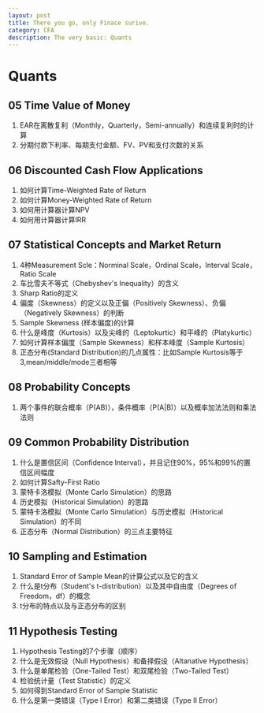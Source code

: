 ```yaml
---
layout: post
title: There you go, only Finace surive.
category: CFA
description: The very basic: Quants
---
```

# Quants  
##  05 Time Value of Money
1) EAR在离散复利（Monthly，Quarterly，Semi-annually）和连续复利时的计算
2) 分期付款下利率、每期支付金额、FV、PV和支付次数的关系
 
## 06 Discounted Cash Flow Applications
1) 如何计算Time-Weighted Rate of Return
2) 如何计算Money-Weighted Rate of Return
3) 如何用计算器计算NPV
4) 如何用计算器计算IRR
 
## 07 Statistical Concepts and Market Return
1) 4种Measurement Scle：Norminal Scale，Ordinal Scale，Interval Scale，Ratio Scale
2) 车比雪夫不等式（Chebyshev's Inequality）的含义
3) Sharp Ratio的定义
4) 偏度（Skewness）的定义以及正偏（Positively Skewness）、负偏（Negatively Skewness）的判断
5) Sample Skewness (样本偏度)的计算
6) 什么是峰度（Kurtosis）以及尖峰的（Leptokurtic）和平峰的（Platykurtic）
7) 如何计算样本偏度（Sample Skewness）和样本峰度（Sample Kurtosis）
8) 正态分布(Standard Distribution)的几点属性：比如Sample Kurtosis等于3,mean/middle/mode三者相等
 
## 08 Probability Concepts
1) 两个事件的联合概率（P(AB)），条件概率（P(A|B)）以及概率加法法则和乘法法则
 
 ## 09 Common Probability Distribution
1) 什么是置信区间（Confidence Interval），并且记住90%，95%和99%的置信区间幅度
2) 如何计算Safty-First Ratio
3) 蒙特卡洛模拟（Monte Carlo Simulation）的思路
4) 历史模拟（Historical Simulation）的思路
5) 蒙特卡洛模拟（Monte Carlo Simulation）与历史模拟（Historical Simulation）的不同
6) 正态分布（Normal Distribution）的三点主要特征
 
## 10 Sampling and Estimation
1) Standard Error of Sample Mean的计算公式以及它的含义
2) 什么是t分布（Student's t-distribution）以及其中自由度（Degrees of Freedom，df）的概念
3) t分布的特点以及与正态分布的区别
 
## 11 Hypothesis Testing
1) Hypothesis Testing的7个步骤（顺序）
2) 什么是无效假设（Null Hypothesis）和备择假设（Altanative Hypothesis）
3) 什么是单尾检验（One-Tailed Test）和双尾检验（Two-Tailed Test）
4) 检验统计量（Test Statistic）的定义
5) 如何得到Standard Error of Sample Statistic
6) 什么是第一类错误（Type I Error）和第二类错误（Type II Error）
 
[Lijun Yu]:    http://helloourworld.github.io  "Lijun Yu"

